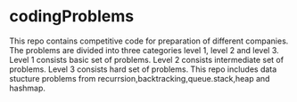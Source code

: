 # codingProblems
This repo contains competitive code for preparation of different companies. The problems are divided into three categories level 1, level 2 and level 3.
Level 1 consists basic set of problems.
Level 2 consists intermediate set of problems.
Level 3 consists hard set of problems.
This repo includes data stucture problems from recurrsion,backtracking,queue.stack,heap and hashmap.
